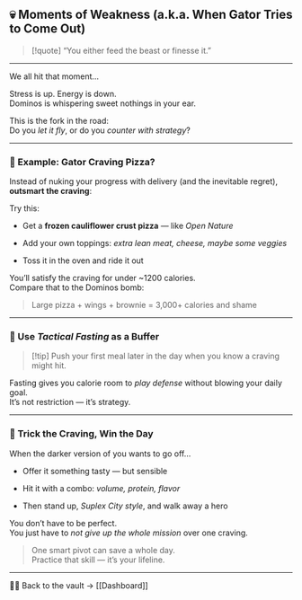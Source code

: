 ## 💀 Moments of Weakness (a.k.a. When Gator Tries to Come Out)

> [!quote] “You either feed the beast or finesse it.”

---

We all hit that moment…

Stress is up. Energy is down.  
Dominos is whispering sweet nothings in your ear.

This is the fork in the road:  
Do you _let it fly_, or do you _counter with strategy_?

---

### 🍕 Example: Gator Craving Pizza?

Instead of nuking your progress with delivery (and the inevitable regret), **outsmart the craving**:

Try this:

- Get a **frozen cauliflower crust pizza** — like _Open Nature_
    
- Add your own toppings: _extra lean meat, cheese, maybe some veggies_
    
- Toss it in the oven and ride it out
    

You’ll satisfy the craving for under ~1200 calories.  
Compare that to the Dominos bomb:

> Large pizza + wings + brownie = 3,000+ calories and shame

---

### 🧠 Use _Tactical Fasting_ as a Buffer

> [!tip] Push your first meal later in the day when you know a craving might hit.

Fasting gives you calorie room to _play defense_ without blowing your daily goal.  
It’s not restriction — it’s strategy.

---

### 💪 Trick the Craving, Win the Day

When the darker version of you wants to go off…

- Offer it something tasty — but sensible
    
- Hit it with a combo: _volume, protein, flavor_
    
- Then stand up, _Suplex City style_, and walk away a hero
    

You don’t have to be perfect.  
You just have to _not give up the whole mission_ over one craving.

> One smart pivot can save a whole day.  
> Practice that skill — it’s your lifeline.

___

🧠💪 Back to the vault → [[Dashboard]]